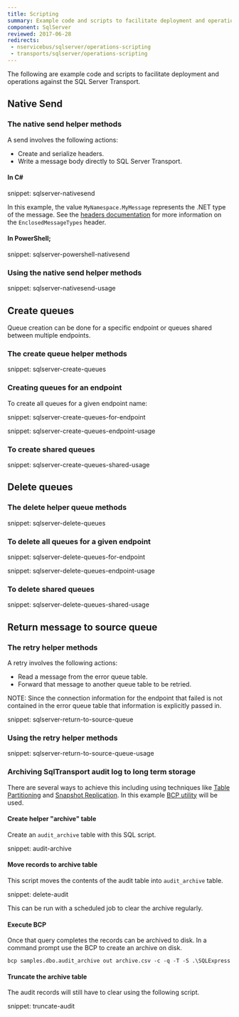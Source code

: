 ```yaml
---
title: Scripting
summary: Example code and scripts to facilitate deployment and operational actions against the SQLServer Transport.
component: SqlServer
reviewed: 2017-06-28
redirects:
 - nservicebus/sqlserver/operations-scripting
 - transports/sqlserver/operations-scripting
---
```


The following are example code and scripts to facilitate deployment and operations against the SQL Server Transport.


## Native Send


### The native send helper methods

A send involves the following actions:

 * Create and serialize headers.
 * Write a message body directly to SQL Server Transport.


#### In C&#35;

snippet: sqlserver-nativesend

In this example, the value `MyNamespace.MyMessage` represents the .NET type of the message. See the [headers documentation](/nservicebus/messaging/headers.md) for more information on the `EnclosedMessageTypes` header.


#### In PowerShell;

snippet: sqlserver-powershell-nativesend


### Using the native send helper methods

snippet: sqlserver-nativesend-usage


## Create queues

Queue creation can be done for a specific endpoint or queues shared between multiple endpoints.


### The create queue helper methods

snippet: sqlserver-create-queues


### Creating queues for an endpoint

To create all queues for a given endpoint name:

snippet: sqlserver-create-queues-for-endpoint

snippet: sqlserver-create-queues-endpoint-usage


### To create shared queues

snippet: sqlserver-create-queues-shared-usage


## Delete queues


### The delete helper queue methods

snippet: sqlserver-delete-queues


### To delete all queues for a given endpoint

snippet: sqlserver-delete-queues-for-endpoint

snippet: sqlserver-delete-queues-endpoint-usage


### To delete shared queues

snippet: sqlserver-delete-queues-shared-usage


## Return message to source queue


### The retry helper methods

A retry involves the following actions:

 * Read a message from the error queue table.
 * Forward that message to another queue table to be retried.

NOTE: Since the connection information for the endpoint that failed is not contained in the error queue table that information is explicitly passed in.

snippet: sqlserver-return-to-source-queue


### Using the retry helper methods

snippet: sqlserver-return-to-source-queue-usage


### Archiving SqlTransport audit log to long term storage

There are several ways to achieve this including using techniques like [Table Partitioning](https://docs.microsoft.com/en-us/sql/relational-databases/partitions/create-partitioned-tables-and-indexes) and [Snapshot Replication](https://docs.microsoft.com/en-us/sql/relational-databases/replication/snapshot-replication). In this example [BCP utility](https://docs.microsoft.com/en-us/sql/tools/bcp-utility) will be used.


#### Create helper "archive" table

Create an `audit_archive` table with this SQL script.

snippet: audit-archive


#### Move records to archive table

This script moves the contents of the audit table into `audit_archive` table.

snippet: delete-audit

This can be run with a scheduled job to clear the archive regularly.


#### Execute BCP

Once that query completes the records can be archived to disk. In a command prompt use the BCP to create an archive on disk.

```dos
bcp samples.dbo.audit_archive out archive.csv -c -q -T -S .\SQLExpress
```


#### Truncate the archive table

The audit records will still have to clear using the following script.

snippet: truncate-audit